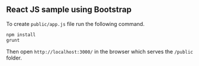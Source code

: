 ## React JS sample using Bootstrap

To create `public/app.js` file run the following command.

```bash
npm install
grunt
```

Then open `http://localhost:3000/` in the browser which serves the `/public` folder.

